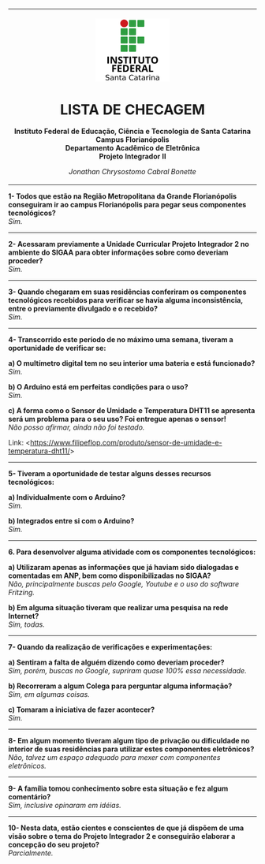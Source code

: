 <table align="center"><tr><td align="center" width="9999"><br>
<img src="../Imagens/logo.png" align="center" width="150" alt="Logo IFSC">

# LISTA DE CHECAGEM

<b>Instituto Federal de Educação, Ciência e Tecnologia de Santa Catarina<br>
Campus Florianópolis<br>
Departamento Acadêmico de Eletrônica<br>
Projeto Integrador II</b>

*Jonathan Chrysostomo Cabral Bonette*
</td></tr></table>

<b>1- Todos que estão na Região Metropolitana da Grande Florianópolis conseguiram ir ao campus Florianópolis para pegar seus componentes tecnológicos?</b><br>
*Sim.*

---

<b>2- Acessaram previamente a Unidade Curricular Projeto Integrador 2 no ambiente do SIGAA para obter informações sobre como deveriam proceder?</b><br>
*Sim.*

---

<b>3- Quando chegaram em suas residências conferiram os componentes tecnológicos recebidos para verificar se havia alguma inconsistência, entre o previamente divulgado e o recebido?</b><br>
*Sim.*

---

<b>4- Transcorrido este período de no máximo uma semana, tiveram a oportunidade de verificar se:</b><br>

<b>a) O multímetro digital tem no seu interior uma bateria e está funcionado?</b><br>
*Sim.*

<b>b) O Arduino está em perfeitas condições para o uso?</b><br>
*Sim.*

<b>c) A forma como o Sensor de Umidade e Temperatura DHT11 se apresenta será um problema para o seu uso? Foi entregue apenas o sensor!</b><br>
*Não posso afirmar, ainda não foi testado.*<br>

Link: <<https://www.filipeflop.com/produto/sensor-de-umidade-e-temperatura-dht11/>>

---

<b>5- Tiveram a oportunidade de testar alguns desses recursos tecnológicos:</b><br>

<b>a) Individualmente com o Arduino?</b><br>
*Sim.*

<b>b) Integrados entre si com o Arduino?</b><br>
*Sim.*

---

<b>6. Para desenvolver alguma atividade com os componentes tecnológicos:</b><br>

<b>a) Utilizaram apenas as informações que já haviam sido dialogadas e comentadas em ANP, bem como disponibilizadas no SIGAA?</b><br>
*Não, principalmente buscas pelo Google, Youtube e o uso do software Fritzing.*

<b>b) Em alguma situação tiveram que realizar uma pesquisa na rede Internet?</b><br>
*Sim, todas.*

---

<b>7- Quando da realização de verificações e experimentações:</b><br>

<b>a) Sentiram a falta de alguém dizendo como deveriam proceder?</b><br>
*Sim, porém, buscas no Google, supriram quase 100% essa necessidade.*

<b>b) Recorreram a algum Colega para perguntar alguma informação?</b><br>
*Sim, em algumas coisas.*

<b>c) Tomaram a iniciativa de fazer acontecer?</b><br>
*Sim.*

---

<b>8- Em algum momento tiveram algum tipo de privação ou dificuldade no interior de suas residências para utilizar estes componentes eletrônicos?</b><br>
*Não, talvez um espaço adequado para mexer com componentes eletrônicos.*

---

<b>9- A família tomou conhecimento sobre esta situação e fez algum comentário?</b><br>
*Sim, inclusive opinaram em idéias.*

---

<b>10- Nesta data, estão cientes e conscientes de que já dispõem de uma visão sobre o tema do Projeto Integrador 2 e conseguirão elaborar a concepção do seu projeto?</b><br>
*Parcialmente.*
